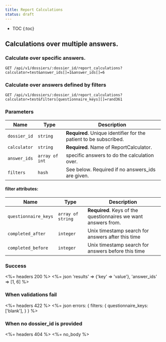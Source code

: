 ```yaml
---
title: Report Calculations
status: draft
---
```


* TOC
{:toc}

## Calculations over multiple answers.

### Calculate over specific answers.

    GET /api/v1/dossiers/:dossier_id/report_calculations?calculator=test&answer_ids[]=1&answer_ids[]=6

### Calculate over answers defined by filters

    GET /api/v1/dossiers/:dossier_id/report_calculations?calculator=test&filters[questionnaire_keys][]=rand361

### Parameters

Name               | Type      | Description
-------------------|-----------|--------------
`dossier_id`       | `string`  | **Required**. Unique identifier for the patient to be subscribed.
`calculator`       | `string`  | **Required**. Name of ReportCalculator.
`answer_ids`       | `array of int` | specific answers to do the calculation over.
`filters`          | `hash`    | See below. Required if no answers_ids are given.

#### filter attributes:

Name                | Type               | Description
--------------------|--------------------|------------
`questionnaire_keys`| `array of string`  | **Required**. Keys of the questionnaires we want answers from.
`completed_after`   | `integer`          | Unix timestamp search for answers after this time
`completed_before`  | `integer`          | Unix timestamp search for answers before this time


### Success

<%= headers 200 %>
<%= json 'results' => {'key' => 'value'}, 'answer_ids' => [1, 6] %>


### When validations fail

<%= headers 422 %>
<%= json errors: {
           filters: {
             questionnaire_keys: ['blank'],
           }
         }
%>

### When no dossier_id is provided

<%= headers 404 %>
<%= no_body %>
